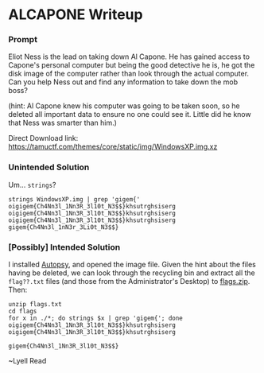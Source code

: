 # ALCAPONE Writeup

### Prompt

Eliot Ness is the lead on taking down Al Capone. He has gained access to Capone's personal computer but being the good detective he is, he got the disk image of the computer rather than look through the actual computer. Can you help Ness out and find any information to take down the mob boss?

(hint: Al Capone knew his computer was going to be taken soon, so he deleted all important data to ensure no one could see it. Little did he know that Ness was smarter than him.)

Direct Download link: https://tamuctf.com/themes/core/static/img/WindowsXP.img.xz

### Unintended Solution

Um... `strings`? 

```
strings WindowsXP.img | grep 'gigem{'
oigigem{Ch4Nn3l_1Nn3R_3l10t_N3$$}khsutrghsiserg
oigigem{Ch4Nn3l_1Nn3R_3l10t_N3$$}khsutrghsiserg
oigigem{Ch4Nn3l_1Nn3R_3l10t_N3$$}khsutrghsiserg
gigem{Ch4Nn3l_1nN3r_3Li0t_N3$$}
```

### [Possibly] Intended Solution

I installed [Autopsy](https://www.autopsy.com/), and opened the image file. Given the hint about the files having be deleted, we can look through the recycling bin and extract all the `flag??.txt` files (and those from the Administrator's Desktop) to [flags.zip](flags.zip). Then:

```
unzip flags.txt
cd flags
for x in ./*; do strings $x | grep 'gigem{'; done
oigigem{Ch4Nn3l_1Nn3R_3l10t_N3$$}khsutrghsiserg
oigigem{Ch4Nn3l_1Nn3R_3l10t_N3$$}khsutrghsiserg
```

```
gigem{Ch4Nn3l_1Nn3R_3l10t_N3$$}
```

~Lyell Read
